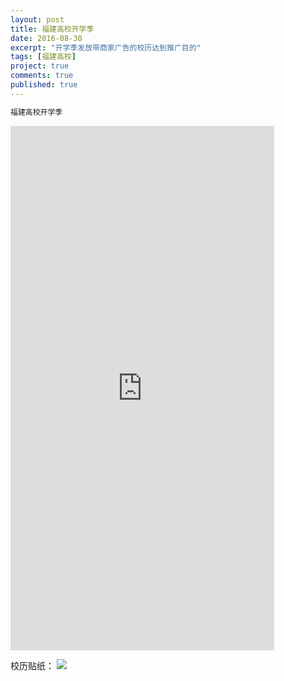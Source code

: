 ```yaml
---
layout: post
title: 福建高校开学季
date: 2016-08-30
excerpt: "开学季发放带商家广告的校历达到推广目的"
tags: [福建高校]
project: true
comments: true
published: true
---
```

```php
福建高校开学季
```

<iframe src="https://modao.cc/app/iTgRnbRH7abkkdYqC6TNYaRYwJNASTh/embed" width="422" height="839" allowTransparency="true" frameborder="0"></iframe>

校历贴纸：
![](http://img.vinechen.com/%E5%8F%AF%E8%83%BD%E6%98%AF%E6%9C%80%E7%BB%88%E7%89%88%E4%BA%86.png)

